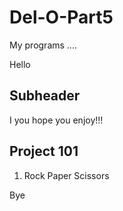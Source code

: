 # Del-O-Part5
My programs ....

Hello

## Subheader

I you hope you enjoy!!!

## Project 101

1. Rock Paper Scissors

Bye
